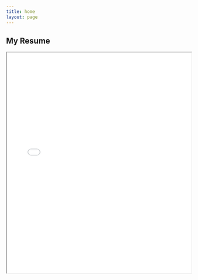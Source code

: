 ```yaml
---
title: home
layout: page
---
```


## My Resume
<iframe src="{{ site.baseurl }}/assets/files/my_resume.pdf" width="100%" height="600px">
    This browser does not support PDFs. Please download the PDF to view it: 
    <a href="{{ site.baseurl }}/assets/files/my_resume.pdf">Download PDF</a>
</iframe>